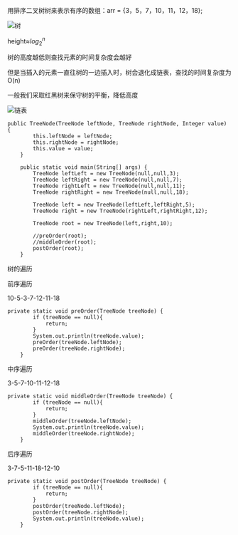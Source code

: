  用排序二叉树树来表示有序的数组：arr = {3，5，7，10，11，12，18};

![树](https://github.com/DecZeroTwo/Learn-Java/assets/138491961/2d7bc4e4-f61c-49cf-8271-808d9b3223e0)

height≈$log_2^n$

树的高度越低则查找元素的时间复杂度会越好

但是当插入的元素一直往树的一边插入时，树会退化成链表，查找的时间复杂度为O(n)

一般我们采取红黑树来保守树的平衡，降低高度

![链表](https://github.com/DecZeroTwo/Learn-Java/assets/138491961/e9cf8b0f-1282-44c8-9319-abaf46b26028)

```
public TreeNode(TreeNode leftNode, TreeNode rightNode, Integer value) {
        this.leftNode = leftNode;
        this.rightNode = rightNode;
        this.value = value;
    }

    public static void main(String[] args) {
        TreeNode leftLeft = new TreeNode(null,null,3);
        TreeNode leftRight = new TreeNode(null,null,7);
        TreeNode rightLeft = new TreeNode(null,null,11);
        TreeNode rightRight = new TreeNode(null,null,18);

        TreeNode left = new TreeNode(leftLeft,leftRight,5);
        TreeNode right = new TreeNode(rightLeft,rightRight,12);

        TreeNode root = new TreeNode(left,right,10);

        //preOrder(root);
        //middleOrder(root);
        postOrder(root);
    }
```

树的遍历

前序遍历

10-5-3-7-12-11-18
```
private static void preOrder(TreeNode treeNode) {
        if (treeNode == null){
            return;
        }
        System.out.println(treeNode.value);
        preOrder(treeNode.leftNode);
        preOrder(treeNode.rightNode);
    }
```

中序遍历

3-5-7-10-11-12-18

```
private static void middleOrder(TreeNode treeNode) {
        if (treeNode == null){
            return;
        }
        middleOrder(treeNode.leftNode);
        System.out.println(treeNode.value);
        middleOrder(treeNode.rightNode);
    }
```

后序遍历

3-7-5-11-18-12-10

```
private static void postOrder(TreeNode treeNode) {
        if (treeNode == null){
            return;
        }
        postOrder(treeNode.leftNode);
        postOrder(treeNode.rightNode);
        System.out.println(treeNode.value);
    }
```
